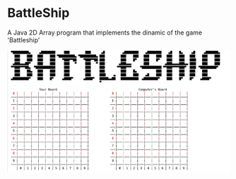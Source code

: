 # BattleShip
A  Java 2D Array program that implements the dinamic of the game 'Battleship'

![BattleShip prog image running](https://github.com/LuiggiMoney/BattleShip/blob/master/Battleship.png)
